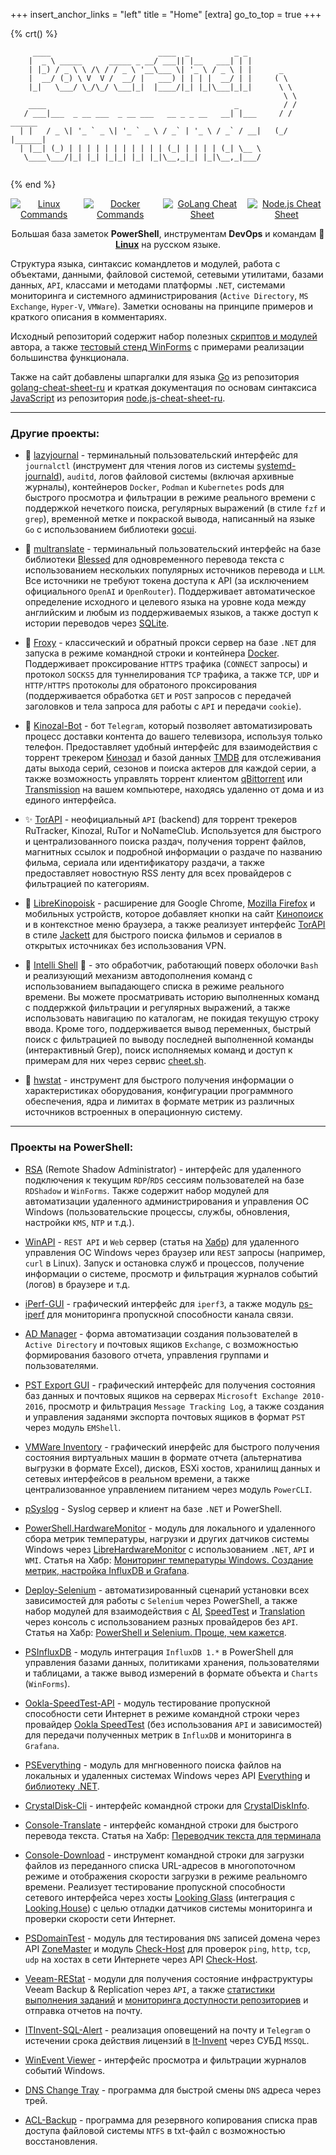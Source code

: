 +++
insert_anchor_links = "left"
title = "Home"
[extra]
go_to_top = true
+++

<!--
{% crt() %}
```
     _          _          _          _          _          _       
   >(')____,  >(')____,  >(')____,  >(')____,  >(') ___,  >(') ___, 
     (` =~~/    (` =~~/    (` =~~/    (` =~~/    (` =~~/    (` =~~/ 
‾‾‾‾‾‾‾‾‾‾‾‾‾‾‾‾‾‾‾‾‾‾‾‾‾‾‾‾‾‾‾‾‾‾‾‾‾‾‾‾‾‾‾‾‾‾‾‾‾‾‾‾‾‾‾‾‾‾‾‾‾‾‾‾‾‾‾‾‾‾
██████   ██████  ██     ██ ███████ ██████  ███████ ██   ██ ███████ ██      ██             
██   ██ ██    ██ ██     ██ ██      ██   ██ ██      ██   ██ ██      ██      ██             
██████  ██    ██ ██  █  ██ █████   ██████  ███████ ███████ █████   ██      ██             
██      ██    ██ ██ ███ ██ ██      ██   ██      ██ ██   ██ ██      ██      ██             
██       ██████   ███ ███  ███████ ██   ██ ███████ ██   ██ ███████ ███████ ███████        
                                                                                          
                                                                                          
 ██████  ██████  ███    ███ ███    ███  █████  ███    ██ ██████  ███████     ██           
██      ██    ██ ████  ████ ████  ████ ██   ██ ████   ██ ██   ██ ██           ██          
██      ██    ██ ██ ████ ██ ██ ████ ██ ███████ ██ ██  ██ ██   ██ ███████       ██         
██      ██    ██ ██  ██  ██ ██  ██  ██ ██   ██ ██  ██ ██ ██   ██      ██      ██          
 ██████  ██████  ██      ██ ██      ██ ██   ██ ██   ████ ██████  ███████     ██   ███████ 

 ██▓███   ▒█████   █     █░▓█████  ██▀███    ██████  ██░ ██ ▓█████  ██▓     ██▓    
▓██░  ██▒▒██▒  ██▒▓█░ █ ░█░▓█   ▀ ▓██ ▒ ██▒▒██    ▒ ▓██░ ██▒▓█   ▀ ▓██▒    ▓██▒    
▓██░ ██▓▒▒██░  ██▒▒█░ █ ░█ ▒███   ▓██ ░▄█ ▒░ ▓██▄   ▒██▀▀██░▒███   ▒██░    ▒██░    
▒██▄█▓▒ ▒▒██   ██░░█░ █ ░█ ▒▓█  ▄ ▒██▀▀█▄    ▒   ██▒░▓█ ░██ ▒▓█  ▄ ▒██░    ▒██░    
▒██▒ ░  ░░ ████▓▒░░░██▒██▓ ░▒████▒░██▓ ▒██▒▒██████▒▒░▓█▒░██▓░▒████▒░██████▒░██████▒
▒▓▒░ ░  ░░ ▒░▒░▒░ ░ ▓░▒ ▒  ░░ ▒░ ░░ ▒▓ ░▒▓░▒ ▒▓▒ ▒ ░ ▒ ░░▒░▒░░ ▒░ ░░ ▒░▓  ░░ ▒░▓  ░
░▒ ░       ░ ▒ ▒░   ▒ ░ ░   ░ ░  ░  ░▒ ░ ▒░░ ░▒  ░ ░ ▒ ░▒░ ░ ░ ░  ░░ ░ ▒  ░░ ░ ▒  ░
░░       ░ ░ ░ ▒    ░   ░     ░     ░░   ░ ░  ░  ░   ░  ░░ ░   ░     ░ ░     ░ ░   
             ░ ░      ░       ░  ░   ░           ░   ░  ░  ░   ░  ░    ░  ░    ░  ░
                                                                                   
 ▄████▄   ▒█████   ███▄ ▄███▓ ███▄ ▄███▓ ▄▄▄       ███▄    █ ▓█████▄   ██████      
▒██▀ ▀█  ▒██▒  ██▒▓██▒▀█▀ ██▒▓██▒▀█▀ ██▒▒████▄     ██ ▀█   █ ▒██▀ ██▌▒██    ▒      
▒▓█    ▄ ▒██░  ██▒▓██    ▓██░▓██    ▓██░▒██  ▀█▄  ▓██  ▀█ ██▒░██   █▌░ ▓██▄        
▒▓▓▄ ▄██▒▒██   ██░▒██    ▒██ ▒██    ▒██ ░██▄▄▄▄██ ▓██▒  ▐▌██▒░▓█▄   ▌  ▒   ██▒     
▒ ▓███▀ ░░ ████▓▒░▒██▒   ░██▒▒██▒   ░██▒ ▓█   ▓██▒▒██░   ▓██░░▒████▓ ▒██████▒▒     
░ ░▒ ▒  ░░ ▒░▒░▒░ ░ ▒░   ░  ░░ ▒░   ░  ░ ▒▒   ▓▒█░░ ▒░   ▒ ▒  ▒▒▓  ▒ ▒ ▒▓▒ ▒ ░     
  ░  ▒     ░ ▒ ▒░ ░  ░      ░░  ░      ░  ▒   ▒▒ ░░ ░░   ░ ▒░ ░ ▒  ▒ ░ ░▒  ░ ░     
░        ░ ░ ░ ▒  ░      ░   ░      ░     ░   ▒      ░   ░ ░  ░ ░  ░ ░  ░  ░       
░ ░          ░ ░         ░          ░         ░  ░         ░    ░          ░       
░                                                             ░                  

.______     ______   ____    __    ____  _______ .______          _______. __    __   _______  __       __      
|   _  \   /  __  \  \   \  /  \  /   / |   ____||   _  \        /       ||  |  |  | |   ____||  |     |  |     
|  |_)  | |  |  |  |  \   \/    \/   /  |  |__   |  |_)  |      |   (----`|  |__|  | |  |__   |  |     |  |     
|   ___/  |  |  |  |   \            /   |   __|  |      /        \   \    |   __   | |   __|  |  |     |  |     
|  |      |  `--'  |    \    /\    /    |  |____ |  |\  \----.----)   |   |  |  |  | |  |____ |  `----.|  `----.
| _|       \______/      \__/  \__/     |_______|| _| `._____|_______/    |__|  |__| |_______||_______||_______|
                                                                                                                
  ______   ______   .___  ___. .___  ___.      ___      .__   __.  _______       _______.   ___                 
 /      | /  __  \  |   \/   | |   \/   |     /   \     |  \ |  | |       \     /       |   \  \                
|  ,----'|  |  |  | |  \  /  | |  \  /  |    /  ^  \    |   \|  | |  .--.  |   |   (----`    \  \               
|  |     |  |  |  | |  |\/|  | |  |\/|  |   /  /_\  \   |  . `  | |  |  |  |    \   \         >  >              
|  `----.|  `--'  | |  |  |  | |  |  |  |  /  _____  \  |  |\   | |  '--'  |.----)   |       /  /               
 \______| \______/  |__|  |__| |__|  |__| /__/     \__\ |__| \__| |_______/ |_______/       /__/ ______         
                                                                                                |______|     
```
{% end %}
-->

{% crt() %}
```
     ____                        ____  _          _ _      
    |  _ \ _____      _____ _ __/ ___|| |__   ___| | |     
    | |_) / _ \ \ /\ / / _ \ '__\___ \| '_ \ / _ \ | |      _           
    |  __/ (_) \ V  V /  __/ |   ___) | | | |  __/ | |     ( \          
    |_|   \___/ \_/\_/ \___|_|  |____/|_| |_|\___|_|_|      \ \         
                                                             \ \        
    ____                                          _          / /        
   / ___|___  _ __ ___  _ __ ___   __ _ _ __   __| |___     / /  ______ 
  | |   / _ \| '_ ` _ \| '_ ` _ \ / _` | '_ \ / _` / __|   (_/  |______|
  | |__| (_) | | | | | | | | | | | (_| | | | | (_| \__ \   
   \____\___/|_| |_| |_|_| |_| |_|\__,_|_| |_|\__,_|___/                
   
```
{% end %}

<p align="center" style="display: flex; justify-content: center; gap: 10px;">
    <a href="/linux/"><img title="Linux Commands" src="https://img.shields.io/badge/Linux_Commands-FCC624?style=for-the-badge&logo=linux&logoColor=black"></a>
    <a href="/docker/"><img title="Docker Commands" src="https://img.shields.io/badge/Docker_Commands-2094f3?style=for-the-badge&logo=docker&logoColor=white"></a>
    <a href="/golang/"><img title="GoLang Cheat Sheet"src="https://img.shields.io/badge/golang_cheat_sheet-%2300ADD8.svg?style=for-the-badge&logo=go&logoColor=white"></a>
    <a href="/node-js/"><img title="Node.js Cheat Sheet"src="https://img.shields.io/badge/node.js_cheat_sheet-6DA55F?style=for-the-badge&logo=node.js&logoColor=white"></a>
</p>

<p align="center">
    Большая база заметок <b>PowerShell</b>, инструментам <b>DevOps</b> и командам 🐧 <b><a href="/linux/">Linux</a></b> на русском языке.
</p>

Структура языка, синтаксис командлетов и модулей, работа с объектами, данными, файловой системой, сетевыми утилитами, базами данных, `API`, классами и методами платформы `.NET`, системами мониторинга и системного администрирования (`Active Directory`, `MS Exchange`, `Hyper-V`, `VMWare`). Заметки основаны на принципе примеров и краткого описания в комментариях.

Исходный репозиторий содержит набор полезных [скриптов и модулей](https://github.com/Lifailon/PS-Commands/tree/rsa/Scripts) автора, а также [тестовый стенд WinForms](https://github.com/Lifailon/PS-Commands/tree/rsa/WinForms) с примерами реализации большинства функционала.

Также на сайт добавлены шпаргалки для языка [Go](/golang/) из репозитория [golang-cheat-sheet-ru](https://github.com/Lifailon/golang-cheat-sheet-ru) и краткая документация по основам синтаксиса [JavaScript](/node-js/) из репозитория [node.js-cheat-sheet-ru](https://github.com/Lifailon/node.js-cheat-sheet-ru).

---

### Другие проекты:

- 📖 [lazyjournal](https://github.com/Lifailon/lazyjournal) - терминальный пользовательский интерфейс для `journalctl` (инструмент для чтения логов из системы [systemd-journald](https://github.com/systemd/systemd/tree/main/src/journal)), `auditd`, логов файловой системы (включая архивные журналы), контейнеров `Docker`, `Podman` и `Kubernetes` pods для быстрого просмотра и фильтрации в режиме реального времени с поддержкой нечеткого поиска, регулярных выражений (в стиле `fzf` и `grep`), временной метке и покраской вывода, написанный на языке `Go` с использованием библиотеки [gocui](https://github.com/awesome-gocui/gocui).

- 📢 [multranslate](https://github.com/Lifailon/multranslate) - терминальный пользовательский интерфейс на базе библиотеки [Blessed](https://github.com/chjj/blessed) для одновременного перевода текста с использованием нескольких популярных источников перевода и `LLM`. Все источники не требуют токена доступа к API (за исключением официального `OpenAI` и `OpenRouter`). Поддерживает автоматическое определение исходного и целевого языка на уровне кода между английским и любым из поддерживаемых языков, а также доступ к истории переводов через [SQLite](https://github.com/WiseLibs/better-sqlite3).

- 📡 [Froxy](https://github.com/Lifailon/froxy/blob/main/README_RU.md) - классический и обратный прокси сервер на базе `.NET` для запуска в режиме командной строки и контейнера [Docker](https://hub.docker.com/r/lifailon/froxy). Поддерживает проксирование `HTTPS` трафика (`CONNECT` запросы) и протокол `SOCKS5` для туннелирования `TCP` трафика, а также `TCP`, `UDP` и `HTTP/HTTPS` протоколы для обратоного проксирования (поддерживается обработка `GET` и `POST` запросов с передачей заголовков и тела запроса для работы с `API` и передачи `cookie`).

- 🧲 [Kinozal-Bot](https://github.com/Lifailon/Kinozal-Bot) - бот `Telegram`, который позволяет автоматизировать процесс доставки контента до вашего телевизора, используя только телефон. Предоставляет удобный интерфейс для взаимодействия с торрент трекером [Кинозал](https://kinozal.tv) и базой данных [TMDB](https://www.themoviedb.org) для отслеживания даты выхода серий, сезонов и поиска актеров для каждой серии, а также возможность управлять торрент клиентом [qBittorrent](https://github.com/qbittorrent/qBittorrent) или [Transmission](https://github.com/transmission/transmission) на вашем компьютере, находясь удаленно от дома и из единого интерфейса.

- ✨ [TorAPI](https://github.com/Lifailon/TorAPI/blob/main/README_RU.md) - неофициальный `API` (backend) для торрент трекеров RuTracker, Kinozal, RuTor и NoNameClub. Используется для быстрого и централизованного поиска раздач, получения торрент файлов, магнитных ссылок и подробной информации о раздаче по названию фильма, сериала или идентификатору раздачи, а также предоставляет новостную RSS ленту для всех провайдеров с фильтрацией по категориям.

- 🔎 [LibreKinopoisk](https://github.com/Lifailon/LibreKinopoisk/tree/rsa) - расширение для Google Chrome, [Mozilla Firefox](https://addons.mozilla.org/ru/firefox/addon/librekinopoisk) и мобильных устройств, которое добавляет кнопки на сайт [Кинопоиск](http://kinopoisk.ru) и в контекстное меню браузера, а также реализует интерфейс [TorAPI](https://github.com/Lifailon/TorAPI) в стиле [Jackett](https://github.com/Jackett/Jackett) для быстрого поиска фильмов и сериалов в открытых источниках без использования VPN.

- 🧠 [Intelli Shell](https://github.com/Lifailon/intellishell) 🐚 - это обработчик, работающий поверх оболочки `Bash` и реализующий механизм автодополнения команд с использованием выпадающего списка в режиме реального времени. Вы можете просматривать историю выполненных команд с поддержкой фильтрации и регулярных выражений, а также использовать навигацию по каталогам, не покидая текущую строку ввода. Кроме того, поддерживается вывод переменных, быстрый поиск с фильтрацией по выводу последней выполненной команды (интерактивный Grep), поиск исполняемых команд и доступ к примерам для них через сервис [cheet.sh](https://github.com/chubin/cheat.sh).

- 🐧 [hwstat](https://github.com/Lifailon/hwstat) - инструмент для быстрого получения информации о характеристиках оборудования, конфигурации программного обеспечения, ядра и лимитах в формате метрик из различных источников встроенных в операционную систему.

---

### Проекты на PowerShell:

- [RSA](https://github.com/Lifailon/RSA) (Remote Shadow Administrator) - интерфейс для удаленного подключения к текущим `RDP`/`RDS` сессиям пользователей на базе `RDShadow` и `WinForms`. Также содержит набор модулей для автоматизации удаленного администрирования и управления ОС Windows (пользовательские процессы, службы, обновления, настройки `KMS`, `NTP` и т.д.).

- [WinAPI](https://github.com/Lifailon/WinAPI) - `REST API` и `Web` сервер (статья на [Хабр](https://habr.com/ru/articles/783022)) для удаленного управления ОС Windows через браузер или `REST` запросы (например, `curl` в Linux). Запуск и остановка служб и процессов, получение информации о системе, просмотр и фильтрация журналов событий (логов) в браузере и т.д.

- [iPerf-GUI](https://github.com/Lifailon/iPerf-GUI) - графический интерфейс для `iperf3`, а также модуль [ps-iperf](https://github.com/Lifailon/PS-iPerf) для мониторинга пропускной способности канала связи.

- [AD Manager](https://github.com/Lifailon/AD-Manager) - форма автоматизации создания пользователей в `Active Directory` и почтовых ящиков `Exchange`, с возможностью формирования базового отчета, управления группами и пользователями.

- [PST Export GUI](https://github.com/Lifailon/PST-Export-GUI) - графический интерфейс для получения состояния баз данных и почтовых ящиков на серверах `Microsoft Exchange 2010-2016`, просмотр и фильтрация `Message Tracking Log`, а также создания и управления заданями экспорта почтовых ящиков в формат `PST` через модуль `EMShell`.

- [VMWare Inventory](https://github.com/Lifailon/VMW-Invent) - графический инерфейс для быстрого получения состояния виртуальных машин в формате отчета (альтернатива выгрузки в формате Excel), дисков, ESXi хостов, хранилищ данных и сетевых интерфейсов в реальном времени, а также централизованное управлением питанием через модуль `PowerCLI`.

- [pSyslog](https://github.com/Lifailon/pSyslog) - Syslog сервер и клиент на базе `.NET` и PowerShell.

- [PowerShell.HardwareMonitor](https://github.com/Lifailon/PowerShell.HardwareMonitor) - модуль для локального и удаленного сбора метрик температуры, нагрузки и других датчиков системы Windows через [LibreHardwareMonitor](https://github.com/LibreHardwareMonitor/LibreHardwareMonitor) с использованием `.NET`, `API` и `WMI`. Статья на Хабр: [Мониторинг температуры Windows. Создание метрик, настройка InfluxDB и Grafana](https://habr.com/ru/articles/793296/).

- [Deploy-Selenium](https://github.com/Lifailon/Deploy-Selenium) - автоматизированный сценарий установки всех зависимостей для работы с `Selenium` через PowerShell, а также набор модулей для взаимодействия с [AI](https://github.com/Lifailon/gpt-cli), [SpeedTest](https://github.com/Lifailon/Selenium-Modules/blob/rsa/Modules/Get-SpeedTest/Get-SpeedTest.psm1) и [Translation](https://github.com/Lifailon/Selenium-Modules/blob/rsa/Modules/Get-Translation/Get-Translation.psm1) через консоль с использованием разных провайдеров без `API`. Статья на Хабр: [PowerShell и Selenium. Проще, чем кажется](https://habr.com/ru/articles/785538).

- [PSInfluxDB](https://github.com/Lifailon/psinfluxdb) - модуль интеграция `InfluxDB 1.*` в PowerShell для управления базами данных, политиками хранения, пользователями и таблицами, а также вывод измерений в формате объекта и `Charts` (`WinForms`).

- [Ookla-SpeedTest-API](https://github.com/Lifailon/Ookla-SpeedTest-API) - модуль тестирование пропускной способности сети Интернет в режиме командной строки через провайдер [Ookla SpeedTest](https://www.speedtest.net) (без использования `API` и зависимостей) для передачи полученных метрик в `InfluxDB` и мониторинга в `Grafana`.

- [PSEverything](https://github.com/Lifailon/PSEverything) - модуль для мнгновенного поиска файлов на локальных и удаленных системах Windows через API [Everything](https://www.voidtools.com) и [библиотеку .NET](https://github.com/dipique/everythingio).

- [CrystalDisk-Cli](https://github.com/Lifailon/CrystalDisk-Cli) - интерфейс командной строки для [CrystalDiskInfo](https://github.com/hiyohiyo/CrystalDiskInfo).

- [Console-Translate](https://github.com/Lifailon/Console-Translate) - интерфейс командной строки для быстрого перевода текста. Статья на Хабр: [Переводчик текста для терминала](https://habr.com/ru/articles/842288)

- [Console-Download](https://github.com/Lifailon/Console-Download) - инструмент командной строки для загрузки файлов из переданного списка URL-адресов в многопоточном режиме и отображения скорости загрузки в режиме реальномго времени. Реализует тестирование пропускной способности сетевого интерфейса через хосты [Looking Glass](https://github.com/gnif/LookingGlass) (интеграция с [Looking.House](https://looking.house)) с целью отладки датчиков системы мониторинга и проверки скорости сети Интернет.

- [PSDomainTest](https://github.com/Lifailon/PSDomainTest?tab=readme-ov-file) - модуль для тестирования `DNS` записей домена через API [ZoneMaster](https://github.com/zonemaster/zonemaster) и модуль [Check-Host](https://github.com/Lifailon/Check-Host) для проверок `ping`, `http`, `tcp`, `udp` на хостах в сети Интернете через API [Check-Host](https://check-host.net).

- [Veeam-REStat](https://github.com/Lifailon/Veeam-REStat) - модули для получения состояние инфраструктуры Veeam Backup & Replication через `API`, а также [статистики выполнения заданий](https://github.com/Lifailon/Veeam-Job-Stat) и [мониторинга доступности репозиториев](https://github.com/Lifailon/Veeam-Rep-Stat) и отправка отчетов на почту.

- [ITInvent-SQL-Alert](https://github.com/Lifailon/ITInvent-SQL-Alert) - реализация оповещений на почту и `Telegram` о истечении срока действия лицензий в [It-Invent](https://it-invent.ru) через СУБД `MSSQL`.

- [WinEvent Viewer](https://github.com/Lifailon/WinEvent-Viewer) - интерфейс просмотра и фильтрации журналов событий Windows.

- [DNS Change Tray](https://github.com/Lifailon/DNS-Change-Tray) - программа для быстрой смены `DNS` адреса через трей.

- [ACL-Backup](https://github.com/Lifailon/ACL-Backup) - программа для резервного копирования списка прав доступа файловой системы `NTFS` в txt-файл с возможностью восстановления.

#